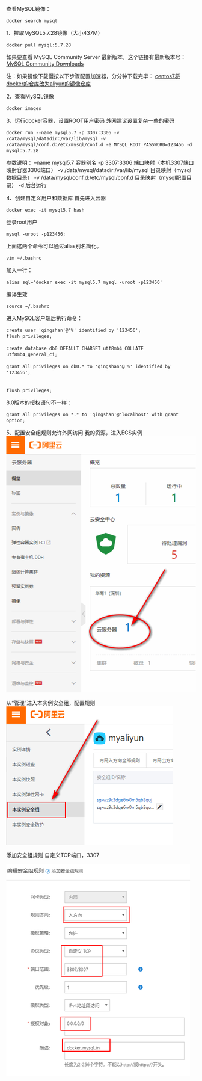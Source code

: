 查看MySQL镜像：

```
docker search mysql
```

1、拉取MySQL5.7.28镜像（大小437M）

```
docker pull mysql:5.7.28
```

如果要查看 MySQL Community Server 最新版本，这个链接有最新版本号：
[MySQL Community Downloads](https://dev.mysql.com/downloads/mysql/)

注：如果镜像下载慢按以下步骤配置加速器，分分钟下载完毕：
[centos7将docker的仓库改为aliyun的镜像仓库](https://jingyan.baidu.com/article/9989c7468251caf648ecfe87.html)

2、查看MySQL镜像

```
docker images
```

3、运行docker容器，设置ROOT用户密码
外网建议设置复杂一些的密码

```
docker run --name mysql5.7 -p 3307:3306 -v /data/mysql/datadir:/var/lib/mysql -v /data/mysql/conf.d:/etc/mysql/conf.d -e MYSQL_ROOT_PASSWORD=123456 -d mysql:5.7.28
```

参数说明：
–name mysql5.7 容器别名
-p 3307:3306 端口映射（本机3307端口映射容器3306端口）
-v /data/mysql/datadir:/var/lib/mysql 目录映射（mysql数据目录）
-v /data/mysql/conf.d:/etc/mysql/conf.d 目录映射（mysql配置目录）
-d 后台运行

4、创建自定义用户和数据库
首先进入容器

```
docker exec -it mysql5.7 bash
```

登录root用户

```
mysql -uroot -p123456;
```

上面这两个命令可以通过alias别名简化。

```
vim ~/.bashrc
```

加入一行：

```
alias sql='docker exec -it mysql5.7 mysql -uroot -p123456'
```

编译生效

```
source ~/.bashrc
```

进入MySQL客户端后执行命令：

```
create user 'qingshan'@'%' identified by '123456';
flush privileges;

create database db0 DEFAULT CHARSET utf8mb4 COLLATE utf8mb4_general_ci;

grant all privileges on db0.* to 'qingshan'@'%' identified by '123456';


flush privileges;
```

8.0版本的授权语句不一样：

```
grant all privileges on *.* to 'qingshan'@'localhost' with grant option;
```

5、配置安全组规则允许外网访问
我的资源，进入ECS实例
![20191124_223552.png](image/f04da2aa9d6d4a49867a2b7da7ccbeaa.png)

从“管理”进入本实例安全组，配置规则
![20191124_223751.png](image/20b890d70a3546c58e45a97bf4645f1b.png)

添加安全组规则
自定义TCP端口，3307

![20191124_223836.png](image/1b7ba2f6af87499fbb50450d21ce2bf3.png)